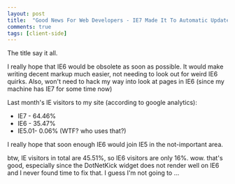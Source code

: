 ```yaml
---
layout: post
title:  "Good News For Web Developers - IE7 Made It To Automatic Updates"
comments: true
tags: [client-side]
---
```



The title say it all.

I really hope that IE6 would be obsolete as soon as possible. It would make writing decent markup much easier, not needing to look out for weird IE6 quirks. Also, won't need to hack my way into look at pages in IE6 (since my machine has IE7 for some time now)

Last month's IE visitors to my site (according to google analytics):
- IE7 - 64.46%
- IE6 - 35.47%
- IE5.01- 0.06% (WTF? who uses that?)

I really hope that soon enough IE6 would join IE5 in the not-important area.



btw, IE visitors in total are 45.51%, so IE6 visitors are only 16%. wow. that's good, especially since the DotNetKick widget does not render well on IE6 and I never found time to fix that. I guess I'm not going to ...

